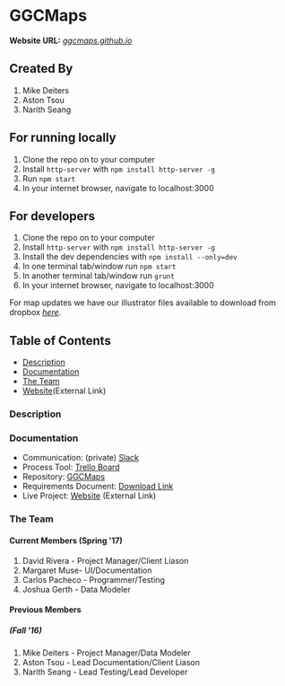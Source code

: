 # GGCMaps

**Website URL:** *[ggcmaps.github.io](https://ggcmaps.github.io)*

Created By
---
1. Mike Deiters
2. Aston Tsou
3. Narith Seang

For running locally
---
1. Clone the repo on to your computer
2. Install `http-server` with `npm install http-server -g`
3. Run `npm start`
4. In your internet browser, navigate to localhost:3000

For developers
---
1. Clone the repo on to your computer
2. Install `http-server` with `npm install http-server -g`
3. Install the dev dependencies with `npm install --only=dev`
4. In one terminal tab/window run `npm start`
5. In another terminal tab/window run `grunt`
6. In your internet browser, navigate to localhost:3000

For map updates we have our illustrator files available to download from dropbox *[here](https://www.dropbox.com/sh/vg22hm3euf1c1a8/AACf3K7j7Q4_mJ7MEhcVDET6a?dl=0)*.


## Table of Contents
* [Description](https://github.com/soft-eng-practicum/ggcmaps#description)
* [Documentation](https://github.com/soft-eng-practicum/ggcmaps#documentation)
* [The Team](https://github.com/soft-eng-practicum/ggcmaps#the-team)
* [Website](https://ggcmaps.github.io)(External Link)

### Description


### Documentation
* Communication: (private) [Slack](https://ggc-dev.slack.com/messages/ggcmaps/details/)
* Process Tool: [Trello Board](https://trello.com/b/0CNpNkKa/ggc-map-project)
* Repository: [GGCMaps](https://github.com/soft-eng-practicum/ggcmaps)
* Requirements Document: [Download Link](https://github.com/soft-eng-practicum/ggcmaps/blob/master/Planning/2017%20-%2001%20-%20Spring/Requirements%20Documentation.docx?raw=true)
* Live Project: [Website](https://ggcmaps.github.io) (External Link)

### The Team
#### Current Members (Spring '17)
1. David Rivera - Project Manager/Client Liason
2. Margaret Muse- UI/Documentation
3. Carlos Pacheco - Programmer/Testing
4. Joshua Gerth - Data Modeler

#### Previous Members
##### (Fall '16)
1. Mike Deiters - Project Manager/Data Modeler
2. Aston Tsou - Lead Documentation/Client Liason
3. Narith Seang - Lead Testing/Lead Developer
